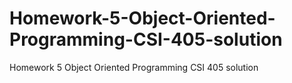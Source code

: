 # Homework-5-Object-Oriented-Programming-CSI-405-solution
Homework 5 Object Oriented Programming CSI 405 solution
